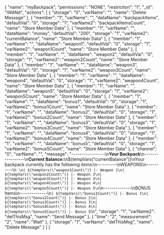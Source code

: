 
{
  "name": "myBackpack",
  "permissions": "NONE",
  "restriction": "1",
  "_id": "iWANd",
  "actions": [
    {
      "storage": "0",
      "varName": "",
      "name": "Delete Message"
    },
    {
      "member": "1",
      "varName": "",
      "dataName": "backpackItems",
      "defaultVal": "0",
      "storage": "1",
      "varName2": "backpackItemsCount",
      "name": "Store Member Data"
    },
    {
      "member": "1",
      "varName": "",
      "dataName": "money",
      "defaultVal": "200",
      "storage": "1",
      "varName2": "currentBalance",
      "name": "Store Member Data"
    },
    {
      "member": "1",
      "varName": "",
      "dataName": "weapon1",
      "defaultVal": "0",
      "storage": "1",
      "varName2": "weapon1Count",
      "name": "Store Member Data"
    },
    {
      "member": "1",
      "varName": "",
      "dataName": "weapon2",
      "defaultVal": "0",
      "storage": "1",
      "varName2": "weapon2Count",
      "name": "Store Member Data"
    },
    {
      "member": "1",
      "varName": "",
      "dataName": "weapon3",
      "defaultVal": "0",
      "storage": "1",
      "varName2": "weapon3Count",
      "name": "Store Member Data"
    },
    {
      "member": "1",
      "varName": "",
      "dataName": "weapon4",
      "defaultVal": "0",
      "storage": "1",
      "varName2": "weapon4Count",
      "name": "Store Member Data"
    },
    {
      "member": "1",
      "varName": "",
      "dataName": "weapon5",
      "defaultVal": "0",
      "storage": "1",
      "varName2": "weapon5Count",
      "name": "Store Member Data"
    },
    {
      "member": "1",
      "varName": "",
      "dataName": "bonus1",
      "defaultVal": "0",
      "storage": "1",
      "varName2": "bonus1Count",
      "name": "Store Member Data"
    },
    {
      "member": "1",
      "varName": "",
      "dataName": "bonus2",
      "defaultVal": "0",
      "storage": "1",
      "varName2": "bonus2Count",
      "name": "Store Member Data"
    },
    {
      "member": "1",
      "varName": "",
      "dataName": "bonus3",
      "defaultVal": "0",
      "storage": "1",
      "varName2": "bonus3Count",
      "name": "Store Member Data"
    },
    {
      "member": "1",
      "varName": "",
      "dataName": "bonus4",
      "defaultVal": "0",
      "storage": "1",
      "varName2": "bonus4Count",
      "name": "Store Member Data"
    },
    {
      "member": "1",
      "varName": "",
      "dataName": "bonus5",
      "defaultVal": "0",
      "storage": "1",
      "varName2": "bonus5Count",
      "name": "Store Member Data"
    },
    {
      "channel": "0",
      "varName": "",
      "message": "-----------------\n**Your Backpack**\n-----------------\n**Current Balance:**\n${tempVars(\"currentBalance\")}\nYour backpack currently has the following items:\n----------\nWEAPONS\n----------\n``` \n| ${tempVars(\"weapon1Count\")} |- Weapon 1\n| ${tempVars(\"weapon2Count\")} |- Weapon 2\n| ${tempVars(\"weapon3Count\")} |- Weapon 3\n| ${tempVars(\"weapon4Count\")} |- Weapon 4\n| ${tempVars(\"weapon5Count\")} |- Weapon 5\n```\n--------------\nBONUS Items\n--------------\n```| ${tempVars(\"bonus1Count\")} |- Bonus 1\n| ${tempVars(\"bonus2Count\")} |- Bonus 2\n| ${tempVars(\"bonus3Count\")} |- Bonus 3\n| ${tempVars(\"bonus4Count\")} |- Bonus 4\n| ${tempVars(\"bonus5Count\")} |- Bonus 5```\n",
      "storage": "1",
      "varName2": "delThisMsg",
      "name": "Send Message"
    },
    {
      "time": "2",
      "measurement": "2",
      "name": "Wait"
    },
    {
      "storage": "1",
      "varName": "delThisMsg",
      "name": "Delete Message"
    }
  ]
}
